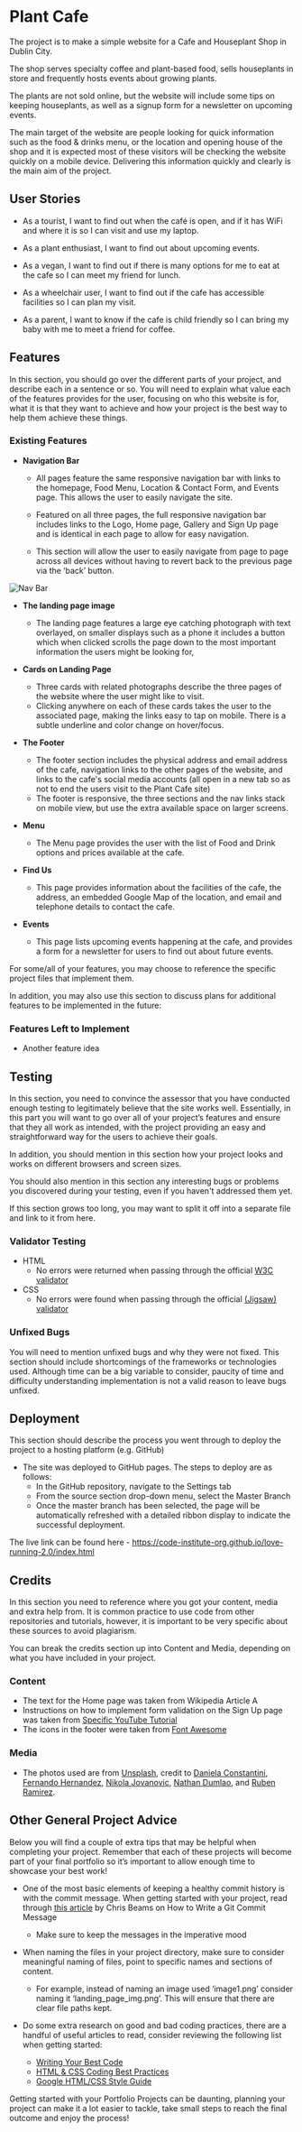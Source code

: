 # Plant Cafe

The project is to make a simple website for a Cafe and Houseplant Shop in Dublin City.

The shop serves specialty coffee and plant-based food, sells houseplants in store and frequently hosts events about growing plants.

The plants are not sold online, but the website will include some tips on keeping houseplants, as well as a signup form for a newsletter on upcoming events.

The main target of the website are people looking for quick information such as the food & drinks menu, or the location and opening house of the shop and it is expected most of these visitors will be checking the website quickly on a mobile device. Delivering this information quickly and clearly is the main aim of the project.


## User Stories

- As a tourist, I want to find out when the café is open, and if it has WiFi and where it is so I can visit and use my laptop.

- As a plant enthusiast, I want to find out about upcoming events.

- As a vegan, I want to find out if there is many options for me to eat at the cafe so I can meet my friend for lunch.

- As a wheelchair user, I want to find out if the cafe has accessible facilities so I can plan my visit.

- As a parent, I want to know if the cafe is child friendly so I can bring my baby with me to meet a friend for coffee.

## Features 

In this section, you should go over the different parts of your project, and describe each in a sentence or so. You will need to explain what value each of the features provides for the user, focusing on who this website is for, what it is that they want to achieve and how your project is the best way to help them achieve these things.

### Existing Features

- __Navigation Bar__

  - All pages feature the same responsive navigation bar with links to the homepage, Food Menu, Location & Contact Form, and Events page. This allows the user to easily navigate the site.

  - Featured on all three pages, the full responsive navigation bar includes links to the Logo, Home page, Gallery and Sign Up page and is identical in each page to allow for easy navigation.
  - This section will allow the user to easily navigate from page to page across all devices without having to revert back to the previous page via the ‘back’ button. 

![Nav Bar](https://github.com/lucyrush/readme-template/blob/master/media/love_running_nav.png)

- __The landing page image__

  - The landing page features a large eye catching photograph with text overlayed, on smaller displays such as a phone it includes a button which when clicked scrolls the page down to the most important information the users might be looking for,


- __Cards on Landing Page__

  - Three cards with related photographs describe the three pages of the website where the user might like to visit.
  - Clicking anywhere on each of these cards takes the user to the associated page, making the links easy to tap on mobile. There is a subtle underline and color change on hover/focus.

- __The Footer__ 

  - The footer section includes the physical address and email address of the cafe, navigation links to the other pages of the website, and links to the cafe's social media accounts (all open in a new tab so as not to end the users visit to the Plant Cafe site)
  - The footer is responsive, the three sections and the nav links stack on mobile view, but use the extra available space on larger screens.

- __Menu__

  - The Menu page provides the user with the list of Food and Drink options and prices available at the cafe.

- __Find Us__

  - This page provides information about the facilities of the cafe, the address, an embedded Google Map of the location, and email and telephone details to contact the cafe.

- __Events__

  - This page lists upcoming events happening at the cafe, and provides a form for a newsletter for users to find out about future events.

For some/all of your features, you may choose to reference the specific project files that implement them.

In addition, you may also use this section to discuss plans for additional features to be implemented in the future:

### Features Left to Implement

- Another feature idea

## Testing 

In this section, you need to convince the assessor that you have conducted enough testing to legitimately believe that the site works well. Essentially, in this part you will want to go over all of your project’s features and ensure that they all work as intended, with the project providing an easy and straightforward way for the users to achieve their goals.

In addition, you should mention in this section how your project looks and works on different browsers and screen sizes.

You should also mention in this section any interesting bugs or problems you discovered during your testing, even if you haven't addressed them yet.

If this section grows too long, you may want to split it off into a separate file and link to it from here.


### Validator Testing 

- HTML
  - No errors were returned when passing through the official [W3C validator](https://validator.w3.org/nu/?doc=https%3A%2F%2Fcode-institute-org.github.io%2Flove-running-2.0%2Findex.html)
- CSS
  - No errors were found when passing through the official [(Jigsaw) validator](https://jigsaw.w3.org/css-validator/validator?uri=https%3A%2F%2Fvalidator.w3.org%2Fnu%2F%3Fdoc%3Dhttps%253A%252F%252Fcode-institute-org.github.io%252Flove-running-2.0%252Findex.html&profile=css3svg&usermedium=all&warning=1&vextwarning=&lang=en#css)

### Unfixed Bugs

You will need to mention unfixed bugs and why they were not fixed. This section should include shortcomings of the frameworks or technologies used. Although time can be a big variable to consider, paucity of time and difficulty understanding implementation is not a valid reason to leave bugs unfixed. 

## Deployment

This section should describe the process you went through to deploy the project to a hosting platform (e.g. GitHub) 

- The site was deployed to GitHub pages. The steps to deploy are as follows: 
  - In the GitHub repository, navigate to the Settings tab 
  - From the source section drop-down menu, select the Master Branch
  - Once the master branch has been selected, the page will be automatically refreshed with a detailed ribbon display to indicate the successful deployment. 

The live link can be found here - https://code-institute-org.github.io/love-running-2.0/index.html 


## Credits 

In this section you need to reference where you got your content, media and extra help from. It is common practice to use code from other repositories and tutorials, however, it is important to be very specific about these sources to avoid plagiarism. 

You can break the credits section up into Content and Media, depending on what you have included in your project. 

### Content 

- The text for the Home page was taken from Wikipedia Article A
- Instructions on how to implement form validation on the Sign Up page was taken from [Specific YouTube Tutorial](https://www.youtube.com/)
- The icons in the footer were taken from [Font Awesome](https://fontawesome.com/)

### Media

- The photos used are from [Unsplash](https://unsplash.com/), credit to [Daniela Constantini](https://www.pexels.com/@daniela-constantini), [Fernando Hernandez](https://unsplash.com/@_ferh97), [Nikola Jovanovic](https://unsplash.com/@danteov_seen), [Nathan Dumlao](https://unsplash.com/@nate_dumlao), and [Ruben Ramirez](https://unsplash.com/@pinchebesu).

## Other General Project Advice

Below you will find a couple of extra tips that may be helpful when completing your project. Remember that each of these projects will become part of your final portfolio so it’s important to allow enough time to showcase your best work! 

- One of the most basic elements of keeping a healthy commit history is with the commit message. When getting started with your project, read through [this article](https://chris.beams.io/posts/git-commit/) by Chris Beams on How to Write  a Git Commit Message 
  - Make sure to keep the messages in the imperative mood 

- When naming the files in your project directory, make sure to consider meaningful naming of files, point to specific names and sections of content.
  - For example, instead of naming an image used ‘image1.png’ consider naming it ‘landing_page_img.png’. This will ensure that there are clear file paths kept. 

- Do some extra research on good and bad coding practices, there are a handful of useful articles to read, consider reviewing the following list when getting started:
  - [Writing Your Best Code](https://learn.shayhowe.com/html-css/writing-your-best-code/)
  - [HTML & CSS Coding Best Practices](https://medium.com/@inceptiondj.info/html-css-coding-best-practice-fadb9870a00f)
  - [Google HTML/CSS Style Guide](https://google.github.io/styleguide/htmlcssguide.html#General)

Getting started with your Portfolio Projects can be daunting, planning your project can make it a lot easier to tackle, take small steps to reach the final outcome and enjoy the process! 